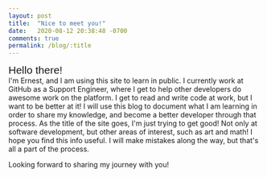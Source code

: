 ```yaml
---
layout: post
title:  "Nice to meet you!"
date:   2020-08-12 20:38:48 -0700
comments: true
permalink: /blog/:title
---
```


<span style="font-family:Helvetica; font-size:1.5em;">Hello there!</span>
  <br >
I'm Ernest, and I am using this site to learn in public.
I currently work at GitHub as a Support Engineer, where I get to help
other developers do awesome work on the platform.
I get to read and write code at work, but I want to be better at it!
I will use this blog to document what I am learning in order to share my knowledge,
and become a better developer through that process. 
As the title of the site goes, I'm just trying to get good! Not only at software development, but
other areas of interest, such as art and math!
I hope you find this info useful. I will make mistakes along the way, but that's all
a part of the process. 

Looking forward to sharing my journey with you!